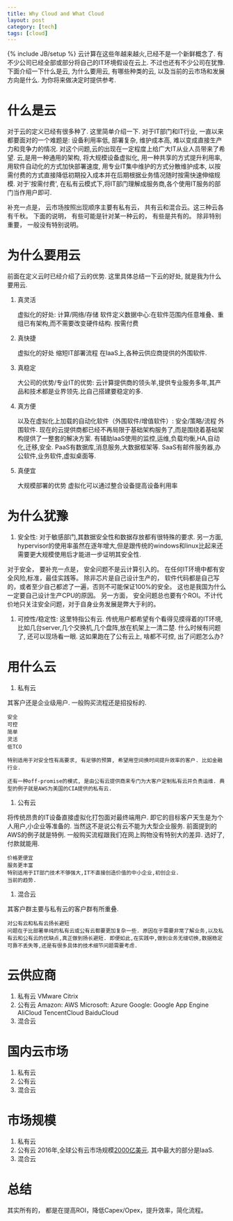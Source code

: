 ```yaml
---
title: Why Cloud and What Cloud
layout: post
category: [tech]
tags: [cloud]
---
```

{% include JB/setup %}
云计算在这些年越来越火,已经不是一个新鲜概念了. 有不少公司已经全部或部分将自己的IT环境假设在云上. 不过也还有不少公司在犹豫. 下面介绍一下什么是云, 为什么要用云, 有哪些种类的云, 以及当前的云市场和发展方向是什么.  为你将来做决定时提供参考.  

# 什么是云
对于云的定义已经有很多种了. 这里简单介绍一下. 对于IT部门和IT行业, 一直以来都要面对的一个难题是: 设备利用率低, 部署复杂, 维护成本高, 难以变成直接生产力和竞争力的情况. 对这个问题,云的出现在一定程度上给广大IT从业人员带来了希望. 云,是用一种通用的架构, 将大规模设备虚拟化, 用一种共享的方式提升利用率, 用软件自动化的方式加快部署速度, 用专业IT集中维护的方式分散维护成本, 以按需付费的方式直接降低初期投入成本并在后期根据业务情况随时按需快速伸缩规模. 对于'按需付费', 在私有云模式下,将IT部门理解成服务商,各个使用IT服务的部门当作用户即可.  
  
补充一点是， 云市场按照出现顺序主要有私有云， 共有云和混合云。这三种云各有千秋。 下面的说明， 有些可能是针对某一种云的， 有些是共有的。 除非特别重要， 一般没有特别说明。   


# 为什么要用云
前面在定义云时已经介绍了云的优势. 这里具体总结一下云的好处, 就是我为什么要用云.  
1. 真灵活

    虚拟化的好处: 计算/网络/存储
    软件定义数据中心:在软件范围内任意堆叠、重组已有架构,而不需要改变硬件结构.
    按需付费

1. 真快捷

    虚拟化的好处
    缩短IT部署流程
    在IaaS上,各种云供应商提供的外围软件.

1. 真稳定

    大公司的优势/专业IT的优势: 云计算提供商的领头羊,提供专业服务多年,其产品和技术都是业界领先.比自己搭建要稳定的多.

1. 真方便

    以及在虚拟化上加载的自动化软件（外围软件/增值软件）: 安全/策略/流程
    外围软件. 现在的云提供商都已经不再局限于基础架构服务了,而是围绕着基础架构提供了一整套的解决方案. 有辅助IaaS使用的监控,运维,负载均衡,HA,自动化,迁移,安全. PaaS有数据库,消息服务,大数据框架等. SaaS有邮件服务器,办公软件,业务软件,虚拟桌面等.

1. 真便宜

    大规模部署的优势
    虚拟化可以通过整合设备提高设备利用率

# 为什么犹豫
1. 安全性: 对于敏感部门,其数据安全性和数据存放都有很特殊的要求. 另一方面, hypervisor的使用率虽然在逐年增大,但是跟传统的windows和linux比起来还需要更大规模使用后才能进一步证明其安全性.
  
对于安全， 要补充一点是， 安全问题不是云计算引入的。 在任何IT环境中都有安全风险,标准，最佳实践等。 除非芯片是自己设计生产的， 软件代码都是自己写的，或者至少自己都滤了一遍，否则不可能保证100%的安全。 这也是我国为什么一定要自己设计生产CPU的原因。 另一方面， 安全问题总也要有个ROI。不计代价地只关注安全问题，对于自身业务发展是弊大于利的。  
  
1. 可控性/稳定性: 这里特指公有云. 传统用户都希望有个看得见摸得着的IT环境,比如几台server,几个交换机,几个盘阵,放在机架上一清二楚. 什么时候有问题了, 还可以现场看一眼. 这如果跑在了公有云上, 啥都不可控, 出了问题怎么办? 

# 用什么云
1. 私有云

其客户还是企业级用户. 一般购买流程还是招投标的. 

    安全
    可控
    简单
    灵活
    低TCO
    
    特别适用于对安全性有高要求, 有足够的预算, 希望用空间换时间提升效率的客户. 比如金融行业.

    还有一种off-promise的模式, 是由公有云提供商来专门为大客户定制私有云并负责运维. 典型的例子就是AWS为美国的CIA提供的私有云.  

1. 公有云

将传统昂贵的IT设备直接虚拟化打包面对最终端用户. 即它的目标客户天生是为个人用户,小企业等准备的. 当然这不是说公有云不能为大型企业服务. 前面提到的AWS的例子就是特例. 一般购买流程跟我们在网上购物没有特别大的差异. 选好了, 付款就能用.  

    价格更便宜
    服务更丰富
    特别适用于IT部门技术不够强大,IT不直接创造价值的中小企业,初创企业.
    当前的趋势.

1. 混合云

其客户群主要与私有云的客户群有所重叠.

    对公有云和私有云扬长避短
    问题在于比部署单纯的私有云或公有云都要更加复杂一些. 原因在于需要非常了解业务,以及私有云和公有云的优缺点,真正做到扬长避短. 即便如此,在实践中,做到业务无缝切换,数据稳定可靠不丢失等,还是有很多具体的技术细节问题需要考虑.


# 云供应商
1. 私有云
VMware
Citrix
1. 公有云
Amazon: AWS
Microsoft: Azure
Google: Google App Engine
AliCloud
TencentCloud
BaiduCloud
1. 混合云


# 国内云市场
1. 私有云
1. 公有云
1. 混合云

# 市场规模
1. 私有云
1. 公有云
2016年,全球公有云市场规模[2000亿美元](http://www.gartner.com/newsroom/id/3443517). 其中最大的部分是IaaS.
1. 混合云







# 总结
其实所有的， 都是在提高ROI，降低Capex/Opex，提升效率，简化流程。
